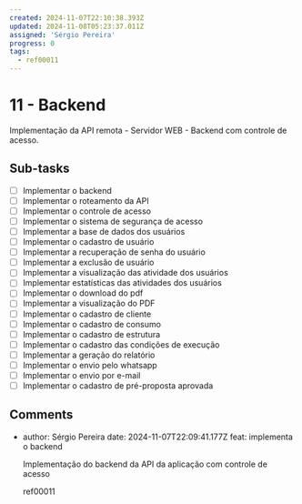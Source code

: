 ```yaml
---
created: 2024-11-07T22:10:38.393Z
updated: 2024-11-08T05:23:37.011Z
assigned: 'Sérgio Pereira'
progress: 0
tags:
  - ref00011
---
```


# 11 - Backend

Implementação da API remota - Servidor WEB - Backend com controle de acesso.

## Sub-tasks

- [ ] Implementar o backend
- [ ] Implementar o roteamento da API
- [ ] Implementar o controle de acesso
- [ ] Implementar o sistema de segurança de acesso
- [ ] Implementar a base de dados dos usuários
- [ ] Implementar o cadastro de usuário
- [ ] Implementar a recuperação de senha do usuário
- [ ] Implementar a exclusão de usuário
- [ ] Implementar a visualização das atividade dos usuários
- [ ] Implementar estatísticas das atividades dos usuários
- [ ] Implementar o download do pdf
- [ ] Implementar a visualização do PDF
- [ ] Implementar o cadastro de cliente
- [ ] Implementar o cadastro de consumo
- [ ] Implementar o cadastro de estrutura
- [ ] Implementar o cadastro das condições de execução
- [ ] Implementar a geração do relatório
- [ ] Implementar o envio pelo whatsapp
- [ ] Implementar o envio por e-mail
- [ ] Implementar o cadastro de pré-proposta aprovada

## Comments

- author: Sérgio Pereira
  date: 2024-11-07T22:09:41.177Z
  feat: implementa o backend
  
  Implementação do backend da API da aplicação com controle de acesso
  
  ref00011
